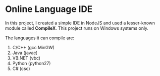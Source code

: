 # Online Language IDE

In this project, I created a simple IDE in NodeJS and used a lesser-known module called **CompileX**.
This project runs on Windows systems only.

The languages it can compile are:

  1. C/C++ (gcc MinGW)
  2. Java (javac)
  3. VB.NET (vbc)
  4. Python (python27)
  5. C# (csc)
